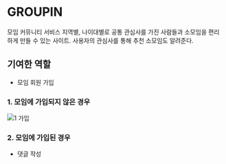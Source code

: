 # GROUPIN
모임 커뮤니티 서비스
지역별, 나이대별로 공통 관심사를 가진 사람들과 소모임을 편리하게 만들 수 있는 사이트. 
사용자의 관심사를 통해 추천 소모임도 알려준다.

## 기여한 역할
- 모임 회원 가입
### 1. 모임에 가입되지 않은 경우
![1  가입](https://user-images.githubusercontent.com/44693915/83006510-4ba12780-a04d-11ea-90e8-808bcdeddd90.png)
### 2. 모임에 가입된 경우
- 댓글 작성
